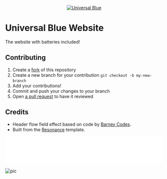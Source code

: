 <p align="center">
  <a href="https://universal-blue.org/"><img src="/content/preview2.png?raw=true" alt="Universal Blue"/></a>
</p>

# Universal Blue Website
The website with batteries included!

## Contributing

1. Create a [fork](https://docs.github.com/en/get-started/quickstart/fork-a-repo) of this repository
2. Create a new branch for your contribution `git checkout -b my-new-branch`
3. Add your contributions!
4. Commit and push your changes to your branch
5. Open [a pull request](https://docs.github.com/en/pull-requests/collaborating-with-pull-requests/proposing-changes-to-your-work-with-pull-requests/creating-a-pull-request) to have it reviewed

## Credits

* Header flow field effect based on code by [Barney Codes](https://www.barneycodes.com/).
* Built from the [Resonance](https://themeforest.net/item/resonance-html-onemulti-page-multipurpose-template/48140535) template.

<p align="center">
  <img src="/metrics.plugin.pagespeed.svg?raw=true" alt="Google Pagespeed Metrics"/>
</p>

![pic](https://next.ossinsight.io/widgets/official/compose-org-activity-active-ranking/thumbnail.png?activity=participants&owner_id=120078124&period=past_28_days&image_size=4x3)
